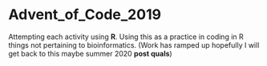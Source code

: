 # Advent_of_Code_2019

Attempting each activity using **R**. Using this as a practice in coding in R things not pertaining to bioinformatics. (Work has ramped up hopefully I will get back to this maybe summer 2020 __post quals__)
